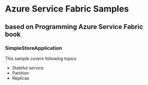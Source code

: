# Azure Service Fabric Samples
## based on Programming Azure Service Fabric book

### SimpleStoreApplication

This sample covers following topics

* Stateful service
* Partition
* Replicas